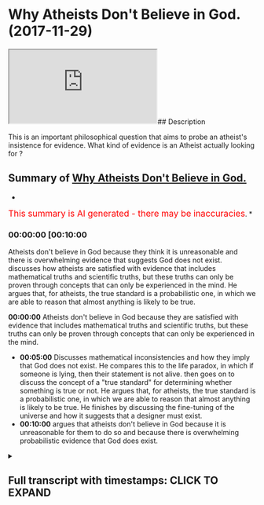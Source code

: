 # Why Atheists Don't Believe in God. (2017-11-29)

<iframe loading='lazy' src='https://www.youtube.com/embed/Tx2ZiRQ1luM'></iframe>## Description

This is an important philosophical question that aims to probe an atheist's insistence for evidence. What kind of evidence is an Atheist actually looking for ?

## Summary of [Why Atheists Don't Believe in God.](https://www.youtube.com/watch?v=Tx2ZiRQ1luM)

*

<span style="color:red; font-size:125%">This summary is AI generated - there may be inaccuracies</span>. *

### <a onclick="modifyYTiframeseektime('600')">00:00:00 [00:10:00</a>

Atheists don't believe in God because they think it is unreasonable and there is overwhelming evidence that suggests God does not exist. discusses how atheists are satisfied with evidence that includes mathematical truths and scientific truths, but these truths can only be proven through concepts that can only be experienced in the mind. He argues that, for atheists, the true standard is a probabilistic one, in which we are able to reason that almost anything is likely to be true.

**<a onclick="modifyYTiframeseektime('0')">00:00:00</a>** Atheists don't believe in God because they are satisfied with evidence that includes mathematical truths and scientific truths, but these truths can only be proven through concepts that can only be experienced in the mind.

* **<a onclick="modifyYTiframeseektime('300')">00:05:00</a>** Discusses mathematical inconsistencies and how they imply that God does not exist. He compares this to the life paradox, in which if someone is lying, then their statement is not alive. then goes on to discuss the concept of a "true standard" for determining whether something is true or not. He argues that, for atheists, the true standard is a probabilistic one, in which we are able to reason that almost anything is likely to be true. He finishes by discussing the fine-tuning of the universe and how it suggests that a designer must exist.
* **<a onclick="modifyYTiframeseektime('600')">00:10:00</a>** argues that atheists don't believe in God because it is unreasonable for them to do so and because there is overwhelming probabilistic evidence that God does exist.

<details><summary><h2>Full transcript with timestamps: CLICK TO EXPAND</h2></summary>

<a onclick="modifyYTiframeseektime('24)')">0:00:24 [Music]</a>
<a onclick="modifyYTiframeseektime('38)')">0:00:38 before that even I'm trying to put</a>
<a onclick="modifyYTiframeseektime('42)')">0:00:42 myself in the shoes of the Atheist robot</a>
<a onclick="modifyYTiframeseektime('43)')">0:00:43 yeah I will go through some exercises</a>
<a onclick="modifyYTiframeseektime('46)')">0:00:46 some mental exercises the first thing</a>
<a onclick="modifyYTiframeseektime('52)')">0:00:52 that's thought to be asked is when</a>
<a onclick="modifyYTiframeseektime('55)')">0:00:55 you're asking a student related say your</a>
<a onclick="modifyYTiframeseektime('57)')">0:00:57 nature the question is what is your true</a>
<a onclick="modifyYTiframeseektime('60)')">0:01:00 standards I mean that's an important</a>
<a onclick="modifyYTiframeseektime('63)')">0:01:03 thing to establish the atheist is an</a>
<a onclick="modifyYTiframeseektime('66)')">0:01:06 atheist because she's not satisfied for</a>
<a onclick="modifyYTiframeseektime('68)')">0:01:08 the most part with the evidences of</a>
<a onclick="modifyYTiframeseektime('71)')">0:01:11 theism so he becomes an atheist and for</a>
<a onclick="modifyYTiframeseektime('74)')">0:01:14 the most part most atheists are negative</a>
<a onclick="modifyYTiframeseektime('77)')">0:01:17 eighties so there are atheists because</a>
<a onclick="modifyYTiframeseektime('79)')">0:01:19 of a lack of belief of something not</a>
<a onclick="modifyYTiframeseektime('82)')">0:01:22 because they have a positive argument</a>
<a onclick="modifyYTiframeseektime('84)')">0:01:24 again against the existence of God so</a>
<a onclick="modifyYTiframeseektime('87)')">0:01:27 for the most part you can say that most</a>
<a onclick="modifyYTiframeseektime('88)')">0:01:28 atheists are negative eight years at</a>
<a onclick="modifyYTiframeseektime('91)')">0:01:31 some thought were agnostic so then they</a>
<a onclick="modifyYTiframeseektime('94)')">0:01:34 wouldn't necessarily say 100% there's</a>
<a onclick="modifyYTiframeseektime('96)')">0:01:36 nothing you know</a>
<a onclick="modifyYTiframeseektime('98)')">0:01:38 they just say that we're not satisfied</a>
<a onclick="modifyYTiframeseektime('100)')">0:01:40 completely with the evidences so the</a>
<a onclick="modifyYTiframeseektime('104)')">0:01:44 first thing has to be asked is what kind</a>
<a onclick="modifyYTiframeseektime('106)')">0:01:46 of evidence is would you be satisfied</a>
<a onclick="modifyYTiframeseektime('108)')">0:01:48 with and just thinking mentally I came</a>
<a onclick="modifyYTiframeseektime('113)')">0:01:53 with three possible things</a>
<a onclick="modifyYTiframeseektime('116)')">0:01:56 which atheists could not deny right</a>
<a onclick="modifyYTiframeseektime('119)')">0:01:59 number one is incorrigibility which</a>
<a onclick="modifyYTiframeseektime('124)')">0:02:04 means something which is not changing</a>
<a onclick="modifyYTiframeseektime('125)')">0:02:05 yeah so if something is not changing it</a>
<a onclick="modifyYTiframeseektime('128)')">0:02:08 becomes a good evidence</a>
<a onclick="modifyYTiframeseektime('130)')">0:02:10 number two is eternality which is click</a>
<a onclick="modifyYTiframeseektime('133)')">0:02:13 link to incorrigibility and number three</a>
<a onclick="modifyYTiframeseektime('137)')">0:02:17 you could say ain't necessarily true so</a>
<a onclick="modifyYTiframeseektime('141)')">0:02:21 for example it's contingently true dat</a>
<a onclick="modifyYTiframeseektime('143)')">0:02:23 ammonia gray jumpier but it's not</a>
<a onclick="modifyYTiframeseektime('146)')">0:02:26 necessarily true that I'm wearing a</a>
<a onclick="modifyYTiframeseektime('147)')">0:02:27 chopped-up we're trying not use too much</a>
<a onclick="modifyYTiframeseektime('151)')">0:02:31 for the softball jargon but with those</a>
<a onclick="modifyYTiframeseektime('153)')">0:02:33 three kinds of evidences and ACS will be</a>
<a onclick="modifyYTiframeseektime('156)')">0:02:36 completely satisfied now and ACS might</a>
<a onclick="modifyYTiframeseektime('159)')">0:02:39 say that these kinds of things are</a>
<a onclick="modifyYTiframeseektime('162)')">0:02:42 satisfied in both maths and science that</a>
<a onclick="modifyYTiframeseektime('167)')">0:02:47 mathematics is is incorrigible</a>
<a onclick="modifyYTiframeseektime('171)')">0:02:51 number two days eternal number three</a>
<a onclick="modifyYTiframeseektime('173)')">0:02:53 that is necessarily true and the Atheist</a>
<a onclick="modifyYTiframeseektime('178)')">0:02:58 might say that sight science is quite</a>
<a onclick="modifyYTiframeseektime('181)')">0:03:01 similar in that regard that's why</a>
<a onclick="modifyYTiframeseektime('182)')">0:03:02 they're true standard it would be a</a>
<a onclick="modifyYTiframeseektime('184)')">0:03:04 mathematical truth standard or it could</a>
<a onclick="modifyYTiframeseektime('187)')">0:03:07 be a scientific studio true standard</a>
<a onclick="modifyYTiframeseektime('189)')">0:03:09 they would consider these things to be</a>
<a onclick="modifyYTiframeseektime('190)')">0:03:10 truth for the most part obviously I'm</a>
<a onclick="modifyYTiframeseektime('193)')">0:03:13 not generalizing away theists I'll post</a>
<a onclick="modifyYTiframeseektime('194)')">0:03:14 modernist out there which don't believe</a>
<a onclick="modifyYTiframeseektime('196)')">0:03:16 in this they criticize both mathematics</a>
<a onclick="modifyYTiframeseektime('198)')">0:03:18 and science massively but generally</a>
<a onclick="modifyYTiframeseektime('202)')">0:03:22 speaking I mean from my experience it's</a>
<a onclick="modifyYTiframeseektime('204)')">0:03:24 been the case that atheists are</a>
<a onclick="modifyYTiframeseektime('205)')">0:03:25 satisfied with these kinds of true</a>
<a onclick="modifyYTiframeseektime('207)')">0:03:27 standards now the question is this the</a>
<a onclick="modifyYTiframeseektime('209)')">0:03:29 question is is mathematics as an example</a>
<a onclick="modifyYTiframeseektime('213)')">0:03:33 here actually those three things that we</a>
<a onclick="modifyYTiframeseektime('216)')">0:03:36 just mentioned now this is something</a>
<a onclick="modifyYTiframeseektime('217)')">0:03:37 which has plagued the minds of</a>
<a onclick="modifyYTiframeseektime('218)')">0:03:38 philosophers ever since the time of</a>
<a onclick="modifyYTiframeseektime('220)')">0:03:40 Plato Plato himself didn't know how to</a>
<a onclick="modifyYTiframeseektime('223)')">0:03:43 reason with numbers basic arithmetic he</a>
<a onclick="modifyYTiframeseektime('227)')">0:03:47 didn't know because if you think about</a>
<a onclick="modifyYTiframeseektime('228)')">0:03:48 it numbers in and of themselves don't</a>
<a onclick="modifyYTiframeseektime('231)')">0:03:51 exist</a>
<a onclick="modifyYTiframeseektime('232)')">0:03:52 you can't touch a number you can't feel</a>
<a onclick="modifyYTiframeseektime('235)')">0:03:55 a number because smellin about numbers</a>
<a onclick="modifyYTiframeseektime('237)')">0:03:57 is actually a conceptual abstract</a>
<a onclick="modifyYTiframeseektime('240)')">0:04:00 reality</a>
<a onclick="modifyYTiframeseektime('242)')">0:04:02 but in logic you have to have a truth in</a>
<a onclick="modifyYTiframeseektime('246)')">0:04:06 order for our truth to be true it has to</a>
<a onclick="modifyYTiframeseektime('248)')">0:04:08 have a physical reality objective truth</a>
<a onclick="modifyYTiframeseektime('252)')">0:04:12 is that which is usually an object so</a>
<a onclick="modifyYTiframeseektime('256)')">0:04:16 this poses a problem for Plato so he</a>
<a onclick="modifyYTiframeseektime('258)')">0:04:18 says for example that mathematics is</a>
<a onclick="modifyYTiframeseektime('262)')">0:04:22 something he has in the forms the world</a>
<a onclick="modifyYTiframeseektime('267)')">0:04:27 of forms so is something he struggled</a>
<a onclick="modifyYTiframeseektime('270)')">0:04:30 with Immanuel Kant came to 1790</a>
<a onclick="modifyYTiframeseektime('272)')">0:04:32 something similar said that mathematics</a>
<a onclick="modifyYTiframeseektime('274)')">0:04:34 is not something we take from the world</a>
<a onclick="modifyYTiframeseektime('277)')">0:04:37 but it's something we put onto the world</a>
<a onclick="modifyYTiframeseektime('280)')">0:04:40 now you'll find that even after this</a>
<a onclick="modifyYTiframeseektime('283)')">0:04:43 point mathematics itself had a shaking</a>
<a onclick="modifyYTiframeseektime('287)')">0:04:47 up the cat was put with the pigeon so to</a>
<a onclick="modifyYTiframeseektime('290)')">0:04:50 speak one cut one cuts Judith came out</a>
<a onclick="modifyYTiframeseektime('294)')">0:04:54 with his two incompleteness theorem</a>
<a onclick="modifyYTiframeseektime('296)')">0:04:56 theorems and basically these two</a>
<a onclick="modifyYTiframeseektime('297)')">0:04:57 incompleteness theorems exposed the</a>
<a onclick="modifyYTiframeseektime('300)')">0:05:00 inconsistencies in maths it exposes</a>
<a onclick="modifyYTiframeseektime('304)')">0:05:04 these inconsistencies because a flip</a>
<a onclick="modifyYTiframeseektime('308)')">0:05:08 into the serums yeah the first theorem</a>
<a onclick="modifyYTiframeseektime('311)')">0:05:11 for example was similar to the life</a>
<a onclick="modifyYTiframeseektime('314)')">0:05:14 paradox if someone if I come forward or</a>
<a onclick="modifyYTiframeseektime('317)')">0:05:17 someone else who's a liar says I'm lying</a>
<a onclick="modifyYTiframeseektime('320)')">0:05:20 right there's no way to prove or</a>
<a onclick="modifyYTiframeseektime('322)')">0:05:22 disprove this statement because the liar</a>
<a onclick="modifyYTiframeseektime('323)')">0:05:23 if he's lying he's telling the truth</a>
<a onclick="modifyYTiframeseektime('325)')">0:05:25 which means it's not alive and if he's</a>
<a onclick="modifyYTiframeseektime('327)')">0:05:27 telling the truth</a>
<a onclick="modifyYTiframeseektime('328)')">0:05:28 then that contradicts the fact that he's</a>
<a onclick="modifyYTiframeseektime('330)')">0:05:30 saying that his line now something</a>
<a onclick="modifyYTiframeseektime('332)')">0:05:32 similar was put in a mathematic format</a>
<a onclick="modifyYTiframeseektime('334)')">0:05:34 and from that perspective this is called</a>
<a onclick="modifyYTiframeseektime('337)')">0:05:37 incompleteness theorem mathematics was</a>
<a onclick="modifyYTiframeseektime('339)')">0:05:39 seen to be inconsistent and inconsistent</a>
<a onclick="modifyYTiframeseektime('343)')">0:05:43 model and by the way math the philosophy</a>
<a onclick="modifyYTiframeseektime('346)')">0:05:46 of maths or meta mathematic narratives</a>
<a onclick="modifyYTiframeseektime('348)')">0:05:48 or for a philosophy of maths</a>
<a onclick="modifyYTiframeseektime('351)')">0:05:51 this is a big thing and still unresolved</a>
<a onclick="modifyYTiframeseektime('353)')">0:05:53 to this day it's unresolved yet people</a>
<a onclick="modifyYTiframeseektime('356)')">0:05:56 still do mess yet people still do maths</a>
<a onclick="modifyYTiframeseektime('363)')">0:06:03 maths have axioms which cannot be proven</a>
<a onclick="modifyYTiframeseektime('366)')">0:06:06 they're only self-evident</a>
<a onclick="modifyYTiframeseektime('369)')">0:06:09 they're self-evident axioms which means</a>
<a onclick="modifyYTiframeseektime('372)')">0:06:12 to believe in such axioms you have to</a>
<a onclick="modifyYTiframeseektime('374)')">0:06:14 have faith because there's no evidence</a>
<a onclick="modifyYTiframeseektime('377)')">0:06:17 of those axioms there's no evidence</a>
<a onclick="modifyYTiframeseektime('379)')">0:06:19 these things these axioms in terms are</a>
<a onclick="modifyYTiframeseektime('383)')">0:06:23 based on assumptions not concrete</a>
<a onclick="modifyYTiframeseektime('388)')">0:06:28 evidence science is much more flimsy</a>
<a onclick="modifyYTiframeseektime('391)')">0:06:31 than mass and so much has has changed</a>
<a onclick="modifyYTiframeseektime('393)')">0:06:33 much more and it's ever changing and</a>
<a onclick="modifyYTiframeseektime('396)')">0:06:36 this is something which is documented</a>
<a onclick="modifyYTiframeseektime('399)')">0:06:39 well by Thomas Kuhn in his book</a>
<a onclick="modifyYTiframeseektime('401)')">0:06:41 structures of scientific revolution but</a>
<a onclick="modifyYTiframeseektime('403)')">0:06:43 not only the science change in</a>
<a onclick="modifyYTiframeseektime('405)')">0:06:45 scientific facts change but the whole</a>
<a onclick="modifyYTiframeseektime('407)')">0:06:47 framework within which science operates</a>
<a onclick="modifyYTiframeseektime('411)')">0:06:51 and now why am I telling you this</a>
<a onclick="modifyYTiframeseektime('414)')">0:06:54 because you have to understand that one</a>
<a onclick="modifyYTiframeseektime('418)')">0:06:58 da is the skeptical with the eminences</a>
<a onclick="modifyYTiframeseektime('423)')">0:07:03 then you have to ask yourself what kind</a>
<a onclick="modifyYTiframeseektime('426)')">0:07:06 of evidences are you're not going to be</a>
<a onclick="modifyYTiframeseektime('428)')">0:07:08 skeptical but those truths stand aside</a>
<a onclick="modifyYTiframeseektime('431)')">0:07:11 for mentioned at the beginning of this</a>
<a onclick="modifyYTiframeseektime('432)')">0:07:12 talk if they're applied to almost any</a>
<a onclick="modifyYTiframeseektime('435)')">0:07:15 discipline you would not have faith in</a>
<a onclick="modifyYTiframeseektime('438)')">0:07:18 anything you would not believe in</a>
<a onclick="modifyYTiframeseektime('440)')">0:07:20 anything you couldn't do anything you</a>
<a onclick="modifyYTiframeseektime('442)')">0:07:22 couldn't prove anything therefore the</a>
<a onclick="modifyYTiframeseektime('446)')">0:07:26 true standard wouldn't work for the</a>
<a onclick="modifyYTiframeseektime('449)')">0:07:29 Atheist that particular true standard</a>
<a onclick="modifyYTiframeseektime('451)')">0:07:31 couldn't and wouldn't work rather if</a>
<a onclick="modifyYTiframeseektime('454)')">0:07:34 we're honest with ourselves atheistic</a>
<a onclick="modifyYTiframeseektime('458)')">0:07:38 true standard is a true standard which</a>
<a onclick="modifyYTiframeseektime('460)')">0:07:40 is probabilistic is it true standard</a>
<a onclick="modifyYTiframeseektime('465)')">0:07:45 which is probabilistic we as human</a>
<a onclick="modifyYTiframeseektime('468)')">0:07:48 beings welcome to ability reasoning</a>
<a onclick="modifyYTiframeseektime('469)')">0:07:49 almost every single day if something is</a>
<a onclick="modifyYTiframeseektime('472)')">0:07:52 99 percent assured we're happy if</a>
<a onclick="modifyYTiframeseektime('475)')">0:07:55 something is 99 percent sure we can say</a>
<a onclick="modifyYTiframeseektime('477)')">0:07:57 we're certain of it almost what we can</a>
<a onclick="modifyYTiframeseektime('480)')">0:08:00 definitely say we're certain of it and</a>
<a onclick="modifyYTiframeseektime('482)')">0:08:02 if it all piles up in front of us as a</a>
<a onclick="modifyYTiframeseektime('484)')">0:08:04 big heap of evidence then this assures</a>
<a onclick="modifyYTiframeseektime('486)')">0:08:06 us this is where the arguments put</a>
<a onclick="modifyYTiframeseektime('492)')">0:08:12 forward by the atheist or the lack of</a>
<a onclick="modifyYTiframeseektime('495)')">0:08:15 belief</a>
<a onclick="modifyYTiframeseektime('496)')">0:08:16 that the atheist has I would say is</a>
<a onclick="modifyYTiframeseektime('498)')">0:08:18 unsubstantiated because if you use a</a>
<a onclick="modifyYTiframeseektime('502)')">0:08:22 probabilistic reasoning okay there is no</a>
<a onclick="modifyYTiframeseektime('506)')">0:08:26 doubt in almost anyone's mind that you</a>
<a onclick="modifyYTiframeseektime('510)')">0:08:30 will come to very many conclusions about</a>
<a onclick="modifyYTiframeseektime('512)')">0:08:32 this universe the fact that is</a>
<a onclick="modifyYTiframeseektime('514)')">0:08:34 fine-tuned and when I say it's finely</a>
<a onclick="modifyYTiframeseektime('515)')">0:08:35 tuned I'm not saying that it's</a>
<a onclick="modifyYTiframeseektime('518)')">0:08:38 aesthetically pleasing I'm not saying</a>
<a onclick="modifyYTiframeseektime('521)')">0:08:41 that that's not what fine-tuning means</a>
<a onclick="modifyYTiframeseektime('523)')">0:08:43 fine-tuning means is fine-tuned to allow</a>
<a onclick="modifyYTiframeseektime('527)')">0:08:47 any kind of life to exist within it</a>
<a onclick="modifyYTiframeseektime('530)')">0:08:50 this is fine-tuning atheist and</a>
<a onclick="modifyYTiframeseektime('533)')">0:08:53 non-obviousness muslims christians jews</a>
<a onclick="modifyYTiframeseektime('536)')">0:08:56 anyone who's done science agrees with</a>
<a onclick="modifyYTiframeseektime('539)')">0:08:59 this i'm not saying there isn't any</a>
<a onclick="modifyYTiframeseektime('542)')">0:09:02 rogue opinion why i am saying this is</a>
<a onclick="modifyYTiframeseektime('545)')">0:09:05 the normal approach to the cosmological</a>
<a onclick="modifyYTiframeseektime('549)')">0:09:09 environment around us Martin Rees Robert</a>
<a onclick="modifyYTiframeseektime('552)')">0:09:12 Ford just six numbers and he said that</a>
<a onclick="modifyYTiframeseektime('555)')">0:09:15 any of those six numbers had they been</a>
<a onclick="modifyYTiframeseektime('557)')">0:09:17 different the universe would not be as</a>
<a onclick="modifyYTiframeseektime('559)')">0:09:19 it is and it will not allow human life</a>
<a onclick="modifyYTiframeseektime('561)')">0:09:21 to exist even Stephen Hawkins in a brief</a>
<a onclick="modifyYTiframeseektime('565)')">0:09:25 history of time an atheist and Arden</a>
<a onclick="modifyYTiframeseektime('568)')">0:09:28 atheist he admits to the fine-tuning the</a>
<a onclick="modifyYTiframeseektime('571)')">0:09:31 fine-tuning is something which is</a>
<a onclick="modifyYTiframeseektime('572)')">0:09:32 probabilistically indicating a design if</a>
<a onclick="modifyYTiframeseektime('576)')">0:09:36 that is the case and the question is who</a>
<a onclick="modifyYTiframeseektime('580)')">0:09:40 or what designed this universe and from</a>
<a onclick="modifyYTiframeseektime('586)')">0:09:46 this perspective is quite a</a>
<a onclick="modifyYTiframeseektime('588)')">0:09:48 straightforward answer the one would a</a>
<a onclick="modifyYTiframeseektime('594)')">0:09:54 thing that has designed this universe is</a>
<a onclick="modifyYTiframeseektime('596)')">0:09:56 that one would not think that was able</a>
<a onclick="modifyYTiframeseektime('600)')">0:10:00 to do so and who them what who or what</a>
<a onclick="modifyYTiframeseektime('605)')">0:10:05 could be able to do so so we employ</a>
<a onclick="modifyYTiframeseektime('609)')">0:10:09 basic reason and we realize that it must</a>
<a onclick="modifyYTiframeseektime('613)')">0:10:13 have been something or someone with</a>
<a onclick="modifyYTiframeseektime('616)')">0:10:16 certain characteristics must have had</a>
<a onclick="modifyYTiframeseektime('619)')">0:10:19 knowledge</a>
<a onclick="modifyYTiframeseektime('620)')">0:10:20 it must have had power it must have had</a>
<a onclick="modifyYTiframeseektime('624)')">0:10:24 the ability to change the situation it</a>
<a onclick="modifyYTiframeseektime('628)')">0:10:28 must be one had it not been one there</a>
<a onclick="modifyYTiframeseektime('631)')">0:10:31 would have been a conflict of interest</a>
<a onclick="modifyYTiframeseektime('633)')">0:10:33 between the many parties that there</a>
<a onclick="modifyYTiframeseektime('635)')">0:10:35 would be this is good the evidence of</a>
<a onclick="modifyYTiframeseektime('641)')">0:10:41 God is not just evidence</a>
<a onclick="modifyYTiframeseektime('642)')">0:10:42 it's overwhelming probabilistic evidence</a>
<a onclick="modifyYTiframeseektime('646)')">0:10:46 we don't have faith in that which is</a>
<a onclick="modifyYTiframeseektime('648)')">0:10:48 unreasonable we have faith in that which</a>
<a onclick="modifyYTiframeseektime('652)')">0:10:52 is clear and what I personally believe</a>
<a onclick="modifyYTiframeseektime('656)')">0:10:56 is that the Atheist has to in order to</a>
<a onclick="modifyYTiframeseektime('659)')">0:10:59 avoid this born in his or her sight they</a>
<a onclick="modifyYTiframeseektime('662)')">0:11:02 must employ a double standard approach</a>
<a onclick="modifyYTiframeseektime('664)')">0:11:04 they have to the way they live their</a>
<a onclick="modifyYTiframeseektime('667)')">0:11:07 lives is different to the way they want</a>
<a onclick="modifyYTiframeseektime('669)')">0:11:09 to conceptualize the theological and</a>
<a onclick="modifyYTiframeseektime('670)')">0:11:10 philosophical reality of God that must</a>
<a onclick="modifyYTiframeseektime('673)')">0:11:13 happen other than that</a>
<a onclick="modifyYTiframeseektime('676)')">0:11:16 the atheist must think the atheist must</a>
<a onclick="modifyYTiframeseektime('680)')">0:11:20 dare to think</a>
</details>
